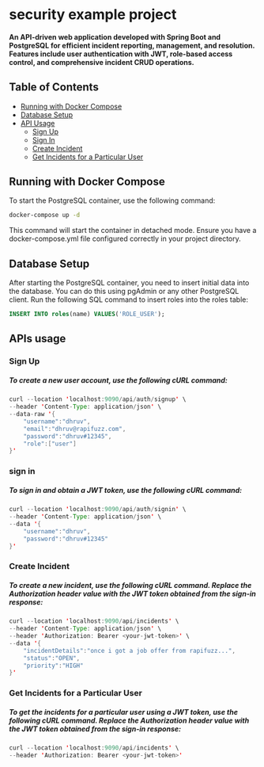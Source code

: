 # security example project

#### An API-driven web application developed with Spring Boot and PostgreSQL for efficient incident reporting, management, and resolution. Features include user authentication with JWT, role-based access control, and comprehensive incident CRUD operations.
## Table of Contents

- [Running with Docker Compose](#running-with-docker-compose)
- [Database Setup](#database-setup)
- [API Usage](#api-usage)
    - [Sign Up](#sign-up)
    - [Sign In](#sign-in)
    - [Create Incident](#create-incident)
    - [Get Incidents for a Particular User](#get-incidents-for-a-particular-user)

## Running with Docker Compose

To start the PostgreSQL container, use the following command:

```sh
docker-compose up -d
```

This command will start the container in detached mode.
Ensure you have a docker-compose.yml file configured correctly in your project directory.

## Database Setup

After starting the PostgreSQL container, you need to insert initial data into the database. You can do this using pgAdmin or any other PostgreSQL client.
Run the following SQL command to insert roles into the roles table:

```sql
INSERT INTO roles(name) VALUES('ROLE_USER');
```

## APIs usage

### Sign Up
##### To create a new user account, use the following cURL command:

```java
curl --location 'localhost:9090/api/auth/signup' \
--header 'Content-Type: application/json' \
--data-raw '{
    "username":"dhruv",
    "email":"dhruv@rapifuzz.com",
    "password":"dhruv#12345",
    "role":["user"]
}'
```

### sign in
##### To sign in and obtain a JWT token, use the following cURL command:



```java
curl --location 'localhost:9090/api/auth/signin' \
--header 'Content-Type: application/json' \
--data '{
    "username":"dhruv",
    "password":"dhruv#12345"
}'
```
### Create Incident
##### To create a new incident, use the following cURL command. Replace the Authorization header value with the JWT token obtained from the sign-in response:
```java
curl --location 'localhost:9090/api/incidents' \
--header 'Content-Type: application/json' \
--header 'Authorization: Bearer <your-jwt-token>' \
--data '{
    "incidentDetails":"once i got a job offer from rapifuzz...",
    "status":"OPEN",
    "priority":"HIGH"
}'
```

### Get Incidents for a Particular User
##### To get the incidents for a particular user using a JWT token, use the following cURL command. Replace the Authorization header value with the JWT token obtained from the sign-in response:
```java
curl --location 'localhost:9090/api/incidents' \
--header 'Authorization: Bearer <your-jwt-token>'
```


